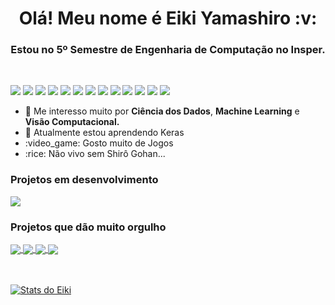 <strong>
<h1 align="center"> Olá! Meu nome é Eiki Yamashiro :v: </h1>
<h3 align="center"> Estou no 5º Semestre de Engenharia de Computação no Insper.</h3>
</strong>
<br />

![](https://img.shields.io/badge/-Python-informational?style=flat&logo=python&logoColor=white&color=F7D146)
![](https://img.shields.io/badge/-Java-informational?style=flat&logo=java&logoColor=white&color=477EDD)
![](https://img.shields.io/badge/-Flutter-informational?style=flat&logo=flutter&logoColor=white&color=8FBADD)
![](https://img.shields.io/badge/-HTML-informational?style=flat&logo=html5&logoColor=white&color=DD5800)
![](https://img.shields.io/badge/-CSS-informational?style=flat&logo=css3&logoColor=white&color=1003DD)
![](https://img.shields.io/badge/-MySQL-informational?style=flat&logo=mySQL&logoColor=white&color=42759C)
![](https://img.shields.io/badge/-GitHub-informational?style=flat&logo=github&logoColor=white&color=000000)
![](https://img.shields.io/badge/-ROS-informational?style=flat&logo=ROS&logoColor=white&color=DD6800)
![](https://img.shields.io/badge/-JavaScript-informational?style=flat&logo=JavaScript&javascriptColor=white&color=000000)
![](https://img.shields.io/badge/-Gatsby-informational?style=flat&logo=Gatsby&gatsbyColor=white&color=d6b6d9)
![](https://img.shields.io/badge/-React-informational?style=flat&logo=React&reactColor=white&color=dfe6e8)
![](https://img.shields.io/badge/-VHDL-informational?style=flat&logo=VHDL&vhdlColor=white&color=2f7a7a)
![](https://img.shields.io/badge/-C-informational?style=flat&logo=C&c=white&color=e86a64)

<ul>
  <li>🤖 Me interesso muito por <strong>Ciência dos Dados</strong>, <strong>Machine Learning</strong> e <strong>Visão Computacional.</strong></li>
  <li>🧠 Atualmente estou aprendendo Keras</li>
  <li>:video_game: Gosto muito de Jogos</li>
  <li>:rice: Não vivo sem Shirô Gohan...</li>
</ul>

### Projetos em desenvolvimento



<a href="https://github.com/EikiYamashiro/IC_ComputerVision">
  <img align="center" src="https://github-readme-stats.vercel.app/api/pin/?username=EikiYamashiro&repo=IC_ComputerVision" />
</a>

### Projetos que dão muito orgulho

<a href="https://github.com/EikiYamashiro/AM_MODULATION">
  <img align="center" src="https://github-readme-stats.vercel.app/api/pin/?username=EikiYamashiro&repo=AM_MODULATION" />
</a>

<a href="https://github.com/EikiYamashiro/Games_Sales_Regression">
  <img align="center" src="https://github-readme-stats.vercel.app/api/pin/?username=EikiYamashiro&repo=Games_Sales_Regression" />
</a>

<a href="https://github.com/EikiYamashiro/Neural_Network_Hello_World">
  <img align="center" src="https://github-readme-stats.vercel.app/api/pin/?username=EikiYamashiro&repo=Neural_Network_Hello_World" />
</a>

<a href="https://github.com/EikiYamashiro/CNN_Cats_Dogs">
  <img align="center" src="https://github-readme-stats.vercel.app/api/pin/?username=EikiYamashiro&repo=CNN_Cats_Dogs" />
</a>

<br />
<br />
<br />

[![Stats do Eiki](https://github-readme-stats.vercel.app/api?username=EikiYamashiro&count_private=true&show_icons=true&theme=dracula)](https://github.com/EikiYamashiro/EikiYamashiro)

